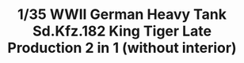 ---
layout: product
title: "1/35 WWII German Heavy Tank Sd.Kfz.182 King Tiger  Late Production 2 in 1 (without interior)"
price: "6300" 
desc: "Maketa"
img_path: "/assets/img/TAKO2130.jpg"
brand: "N/A"
available: false
special_offer: false
new: false
soon: false
cat: "010000"
subcat: "010200"
subsubcat: "0N/A"
sifra: "TAKO2130"
---